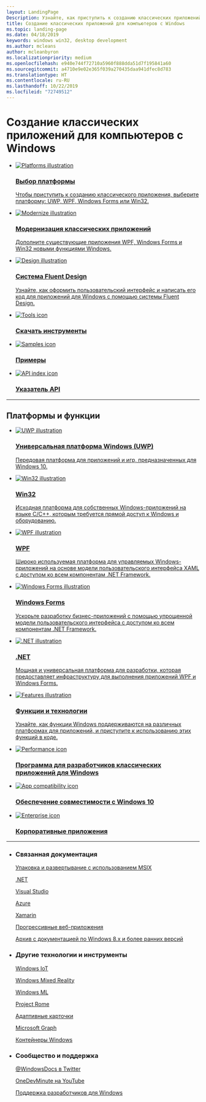 ```yaml
---
layout: LandingPage
Description: Узнайте, как приступить к созданию классических приложений для компьютеров с Windows, а также как выбрать подходящую платформу для новых приложений и модернизировать существующие приложения для Windows 10.
title: Создание классических приложений для компьютеров с Windows
ms.topic: landing-page
ms.date: 04/18/2019
keywords: windows win32, desktop development
ms.author: mcleans
author: mcleanbyron
ms.localizationpriority: medium
ms.openlocfilehash: e940e744f72710a5960f888dda51d7f195841a60
ms.sourcegitcommit: a4710e9e02e365f039a270435daa941dfec8d783
ms.translationtype: HT
ms.contentlocale: ru-RU
ms.lasthandoff: 10/22/2019
ms.locfileid: "72749512"
---
```

# <a name="build-desktop-apps-for-windows-pcs"></a>Создание классических приложений для компьютеров с Windows

<ul class="cardsK panelContent">
    <li>
      <a href="choose-your-platform.md">
        <div class="cardSize">
            <div class="cardPadding">
                <div class="card">
                    <div class="cardImageOuter">
                        <div class="cardImage bgdAccent1">
                            <img src="/media/illustrations/biztalk-developer-documentation-1.svg?branch=master" alt="Platforms illustration" data-linktype="external" class="x-hidden-focus">
                        </div>
                    </div>
                    <div class="cardText">
                        <h3>Выбор платформы</h3>
                        <p></p>Чтобы приступить к созданию классического приложения, выберите платформу: UWP, WPF, Windows Forms или Win32.</p>
                    </div>
                </div>
            </div>
        </div>
      </a>
    </li>
    <li>
      <a href="/windows/apps/desktop/modernize">
        <div class="cardSize">
            <div class="cardPadding">
                <div class="card">
                    <div class="cardImageOuter">
                        <div class="cardImage bgdAccent1">
                            <img src="/media/illustrations/teams-fast-track.svg" alt="Modernize illustration" data-linktype="external" class="x-hidden-focus">
                        </div>
                    </div>
                    <div class="cardText">
                        <h3>Модернизация классических приложений</h3>
                        <p>Дополните существующие приложения WPF, Windows Forms и Win32 новыми функциями Windows.</p>
                    </div>
                </div>
            </div>
        </div>
      </a>
    </li>
    <li>
      <a href="../fluent-design-system.md">
        <div class="cardSize">
            <div class="cardPadding">
                <div class="card">
                    <div class="cardImageOuter">
                        <div class="cardImage bgdAccent1">
                            <img src="/media/illustrations/sql-database-develop.svg" alt="Design illustration" data-linktype="external" class="x-hidden-focus">
                        </div>
                    </div>
                    <div class="cardText">
                    <h3>Система Fluent Design</h3>
                    <p>Узнайте, как оформить пользовательский интерфейс и написать его код для приложений для Windows с помощью системы Fluent Design.</p>
                  </div>
                </div>
            </div>
        </div>
      </a>
    </li>
</ul>
<ul class="cardsY panelContent featuredContent">
       <li>
            <a href="https://developer.microsoft.com/windows/downloads">
                <div class="cardSize">
                    <div class="cardPadding">
                        <div class="card">
                            <div class="cardImageOuter">
                                <div class="cardImage">
                                    <img data-hoverimage="/media/common/i_tools.svg" src="/media/common/i_tools.svg" alt="Tools icon" />
                                </div>
                            </div>
                            <div class="cardText">
                                <h3>Скачать инструменты</h3>
                            </div>
                        </div>
                    </div>
                </div>
            </a>
        </li>
        <li>
            <a href="https://developer.microsoft.com/windows/samples">
                <div class="cardSize">
                    <div class="cardPadding">
                        <div class="card">
                            <div class="cardImageOuter">
                                <div class="cardImage">
                                    <img data-hoverimage="/media/common/i_code-samples.svg" src="/media/common/i_code-samples.svg" alt="Samples icon" />
                                </div>
                            </div>
                            <div class="cardText">
                                <h3>Примеры</h3>
                            </div>
                        </div>
                    </div>
                </div>
            </a>
        </li>
       <li>
            <a href="/windows/desktop/apiindex/api-index-portal">
                <div class="cardSize">
                    <div class="cardPadding">
                        <div class="card">
                            <div class="cardImageOuter">
                                <div class="cardImage">
                                    <img data-hoverimage="/media/common/i_api-reference.svg" src="/media/common/i_api-reference.svg" alt="API index icon" />
                                </div>
                            </div>
                            <div class="cardText">
                                <h3>Указатель API</h3>
                            </div>
                        </div>
                    </div>
                </div>
            </a>
        </li>
</ul>
<hr />
<h2>Платформы и функции</h2>
<ul class="cardsK panelContent">
    <li>
      <a href="/windows/uwp">
        <div class="cardSize">
            <div class="cardPadding">
                <div class="card">
                    <div class="cardImageOuter">
                        <div class="cardImage bgdAccent1">
                            <img src="/dotnet/images/hub/net-docs-desktop-1.svg" alt="UWP illustration" data-linktype="external" class="x-hidden-focus">
                        </div>
                    </div>
                    <div class="cardText">
                        <h3>Универсальная платформа Windows (UWP)</h3>
                        <p></p>Передовая платформа для приложений и игр, предназначенных для Windows 10.</p>
                    </div>
                </div>
            </div>
        </div>
      </a>
    </li>
    <li>
      <a href="/windows/desktop/">
        <div class="cardSize">
            <div class="cardPadding">
                <div class="card">
                    <div class="cardImageOuter">
                        <div class="cardImage bgdAccent1">
                            <img src="/media/hubs/windows/win_developer-desktop.svg" alt="Win32 illustration" data-linktype="external" class="x-hidden-focus">
                        </div>
                    </div>
                    <div class="cardText">
                        <h3>Win32</h3>
                        <p></p>Исходная платформа для собственных Windows-приложений на языке C/C++, которым требуется прямой доступ к Windows и оборудованию. </p>
                    </div>
                </div>
            </div>
        </div>
      </a>
    </li>
    <li>
      <a href="/dotnet/framework/wpf/">
        <div class="cardSize">
            <div class="cardPadding">
                <div class="card">
                    <div class="cardImageOuter">
                        <div class="cardImage bgdAccent1">
                            <img src="/dotnet/images/hub/net-docs-desktop-2.svg" alt="WPF illustration" data-linktype="external" class="x-hidden-focus">
                        </div>
                    </div>
                    <div class="cardText">
                    <h3>WPF</h3>
                    <p>Широко используемая платформа для управляемых Windows-приложений на основе модели пользовательского интерфейса XAML с доступом ко всем компонентам .NET Framework.</p>
                  </div>
                </div>
            </div>
        </div>
      </a>
    </li>
    <li>
      <a href="/dotnet/framework/winforms/">
        <div class="cardSize">
            <div class="cardPadding">
                <div class="card">
                    <div class="cardImageOuter">
                        <div class="cardImage bgdAccent1">
                            <img src="/dotnet/images/hub/net-docs-desktop-3.svg" alt="Windows Forms illustration" data-linktype="external" class="x-hidden-focus">
                        </div>
                    </div>
                    <div class="cardText">
                    <h3>Windows Forms</h3>
                    <p>Ускорьте разработку бизнес-приложений с помощью упрощенной модели пользовательского интерфейса с доступом ко всем компонентам .NET Framework. </p>
                  </div>
                </div>
            </div>
        </div>
      </a>
    </li>
    <li>
      <a href="/dotnet/">
        <div class="cardSize">
            <div class="cardPadding">
                <div class="card">
                    <div class="cardImageOuter">
                        <div class="cardImage bgdAccent1">
                            <img src="/media/illustrations/system-center-virtual-machine.svg" alt=".NET illustration" data-linktype="external" class="x-hidden-focus">
                        </div>
                    </div>
                    <div class="cardText">
                    <h3>.NET</h3>
                    <p>Мощная и универсальная платформа для разработки, которая предоставляет инфраструктуру для выполнения приложений WPF и Windows Forms.</p>
                  </div>
                </div>
            </div>
        </div>
      </a>
    </li>
    <li>
      <a href="../features-and-technologies.md">
        <div class="cardSize">
            <div class="cardPadding">
                <div class="card">
                    <div class="cardImageOuter">
                        <div class="cardImage bgdAccent1">
                            <img src="/media/illustrations/dynamics-training.svg" alt="Features illustration" data-linktype="external" class="x-hidden-focus">
                        </div>
                    </div>
                    <div class="cardText">
                    <h3>Функции и технологии</h3>
                    <p>Узнайте, как функции Windows поддерживаются на различных платформах для приложений, и приступите к использованию этих функций в коде.</p>
                  </div>
                </div>
            </div>
        </div>
      </a>
    </li>
</ul>
<ul class="cardsY panelContent featuredContent">
       <li>
            <a href="/windows/desktop/appxpkg/windows-desktop-application-program">
                <div class="cardSize">
                    <div class="cardPadding">
                        <div class="card">
                            <div class="cardImageOuter">
                                <div class="cardImage">
                                    <img data-hoverimage="/media/common/i_code-performance.svg" src="/media/common/i_code-performance.svg" alt="Performance icon" />
                                </div>
                            </div>
                            <div class="cardText">
                                <h3>Программа для разработчиков классических приложений для Windows</h3>
                            </div>
                        </div>
                    </div>
                </div>
            </a>
        </li>
        <li>
            <a href="https://developer.microsoft.com/windows/desktop/app-compatibility">
                <div class="cardSize">
                    <div class="cardPadding">
                        <div class="card">
                            <div class="cardImageOuter">
                                <div class="cardImage">
                                    <img data-hoverimage="/media/common/i_code-quality.svg" src="/media/common/i_code-quality.svg" alt="App compatibility icon" />
                                </div>
                            </div>
                            <div class="cardText">
                                <h3>Обеспечение совместимости с Windows 10</h3>
                            </div>
                        </div>
                    </div>
                </div>
            </a>
        </li>
       <li>
            <a href="https://developer.microsoft.com/windows/enterprise">
                <div class="cardSize">
                    <div class="cardPadding">
                        <div class="card">
                            <div class="cardImageOuter">
                                <div class="cardImage">
                                    <img data-hoverimage="/media/common/i_form.svg" src="/media/common/i_form.svg" alt="Enterprise icon" />
                                </div>
                            </div>
                            <div class="cardText">
                                <h3>Корпоративные приложения</h3>
                            </div>
                        </div>
                    </div>
                </div>
            </a>
        </li>
</ul>
<hr/>
</div>
<ul class="panelContent cardsW">
    <li>
        <div class="cardSize">
            <div class="cardPadding">
                <div class="card">
                    <div class="cardText">
                        <h3>Связанная документация</h3>
                        <p></p>
                        <p><a href="/windows/msix/desktop/desktop-to-uwp-root">Упаковка и развертывание с использованием MSIX</a></p>
                        <p><a href="https://docs.microsoft.com/dotnet/">.NET</a></p>
                        <p><a href="https://docs.microsoft.com/visualstudio/ide/">Visual Studio</a></p>
                        <p><a href="https://docs.microsoft.com/azure/">Azure</a></p>
                        <p><a href="https://docs.microsoft.com/xamarin">Xamarin</a></p>
                        <p><a href="https://docs.microsoft.com/microsoft-edge/progressive-web-apps">Прогрессивные веб-приложения</a></p>
                        <p><a href="https://docs.microsoft.com/previous-versions/windows/">Архив с документацией по Windows 8.x и более ранних версий</a></p>
                    </div>
                </div>
            </div>
        </div>
    </li>
    <li>
        <div class="cardSize">
            <div class="cardPadding">
                <div class="card">
                    <div class="cardText">
                        <h3>Другие технологии и инструменты</h3>
                        <p></p>
                        <p><a href="https://docs.microsoft.com/windows/iot-core/">Windows IoT</a></p>
                        <p><a href="https://docs.microsoft.com/windows/mixed-reality/">Windows Mixed Reality</a></p>
                        <p><a href="https://docs.microsoft.com/windows/ai/">Windows ML</a></p>
                        <p><a href="https://docs.microsoft.com/windows/project-rome/">Project Rome</a></p>
                        <p><a href="https://adaptivecards.io/">Адаптивные карточки</a></p>
                        <p><a href="https://developer.microsoft.com/graph">Microsoft Graph</a></p>
                        <p><a href="https://docs.microsoft.com/virtualization/#pivot=main&panel=containers">Контейнеры Windows</a></p>
                        </div>
                    </div>
                </div>
            </div>
    </li>
    <li>
        <div class="cardSize">
            <div class="cardPadding">
                <div class="card">
                    <div class="cardText">
                        <h3>Сообщество и поддержка</h3>
                        <p></p>
                        <p><a href="https://twitter.com/WindowsDocs">@WindowsDocs в Twitter</a></p>
                        <p><a href="https://aka.ms/OneDevMinute">OneDevMinute на YouTube</a></p>
                        <p><a href="https://developer.microsoft.com/windows/support">Поддержка разработчиков для Windows</a></p>
                        </div>
                    </div>
                </div>
            </div>
    </li>
</ul>

<!-- 

<ul class="panelContent cardsW">
    <li>
        <div class="cardSize">
            <div class="cardPadding">
                <div class="card">
                    <div class="cardText">
                        <h3>Community and support</h3>
                        <p><a href="https://twitter.com/WindowsDocs">@WindowsDocs on Twitter</a></p>
                        <p><a href="https://aka.ms/OneDevMinute">OneDevMinute on YouTube</a></p>
                        <p><a href="https://developer.microsoft.com/windows/support">Windows developer support</a></p>
                        </div>
                    </div>
                </div>
            </div>
    </li>
    <li>
        <div class="cardSize">
            <div class="cardPadding">
                <div class="card">
                    <div class="cardText">
                        <h3>Related docs for desktop app development</h3>
                        <p><a href="https://docs.microsoft.com/previous-versions/windows/">Docs archive for Windows 8.x and earlier</a></p>
                        <p><a href="/windows/msix/desktop/desktop-to-uwp-root">MSIX packaging and deployment</a></p>
                        <p><a href="https://docs.microsoft.com/windows/uwp">Universal Windows Platform (UWP)</a></p>
                        <p><a href="https://docs.microsoft.com/windows/desktop/apiindex/windows-api-list">Windows API (Win32)</a></p>
                        <p><a href="https://docs.microsoft.com/dotnet/">.NET</a></p>
                        <p><a href="https://docs.microsoft.com/dotnet/framework/wpf/">WPF</a></p>
                        <p><a href="https://docs.microsoft.com/dotnet/framework/winforms/">Windows Forms</a></p>
                        <p><a href="https://docs.microsoft.com/windows/ai/">Windows ML</a></p>
                        <p><a href="https://docs.microsoft.com/xamarin/">Xamarin</a></p>
                        </div>
                    </div>
                </div>
            </div>
    </li>
    <li>
        <div class="cardSize">
            <div class="cardPadding">
                <div class="card">
                    <div class="cardText">
                        <h3>Other technologies and tools</h3>
                        <p><a href="https://adaptivecards.io/">Adaptive Cards</a></p>
                        <p><a href="https://docs.microsoft.com/azure/">Azure</a></p>
                        <p><a href="https://developer.microsoft.com/cortana">Cortana</a></p>
                        <p><a href="https://developer.microsoft.com/graph">Microsoft Graph</a></p>
                        <p><a href="https://docs.microsoft.com/microsoft-edge/progressive-web-apps">Progressive Web Apps</a></p>
                        <p><a href="https://docs.microsoft.com/windows/project-rome/">Project Rome</a></p>
                        <p><a href="https://docs.microsoft.com/virtualization/#pivot=main&panel=containers">Windows Containers</a></p>
                        <p><a href="https://docs.microsoft.com/windows/iot-core/">Windows IoT</a></p>
                        <p><a href="https://docs.microsoft.com/windows/mixed-reality/">Windows Mixed Reality</a></p>
                        <p><a href="https://docs.microsoft.com/visualstudio/ide/">Visual Studio</a></p>
                    </div>
                </div>
            </div>
        </div>
    </li>
</ul>

-->
